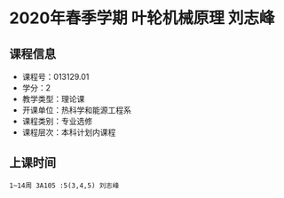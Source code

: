 # 2020年春季学期 叶轮机械原理 刘志峰






## 课程信息

- 课程号：013129.01
- 学分：2
- 教学类型：理论课
- 开课单位：热科学和能源工程系
- 课程类别：专业选修
- 课程层次：本科计划内课程

## 上课时间

```
1~14周 3A105 :5(3,4,5) 刘志峰
```

